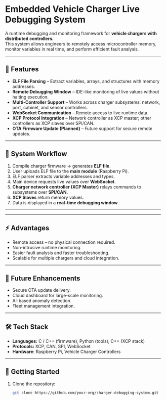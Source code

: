 # Embedded Vehicle Charger Live Debugging System  

A runtime debugging and monitoring framework for **vehicle chargers with distributed controllers**.  
This system allows engineers to remotely access microcontroller memory, monitor variables in real time, and perform efficient fault analysis.  

---

## 🚀 Features  
- **ELF File Parsing** – Extract variables, arrays, and structures with memory addresses.  
- **Remote Debugging Window** – IDE-like monitoring of live values without halting execution.  
- **Multi-Controller Support** – Works across charger subsystems: network, port, cabinet, and sensor controllers.  
- **WebSocket Communication** – Remote access to live runtime data.  
- **XCP Protocol Integration** – Network controller as XCP master; other controllers as XCP slaves over SPI/CAN.  
- **OTA Firmware Update (Planned)** – Future support for secure remote updates.  

---

## 📖 System Workflow  
1. Compile charger firmware → generates **ELF file**.  
2. User uploads ELF file to the **main module** (Raspberry Pi).  
3. ELF parser extracts variable addresses and types.  
4. Main device requests live values over **WebSocket**.  
5. **Charger network controller (XCP Master)** relays commands to subsystems over **SPI/CAN**.  
6. **XCP Slaves** return memory values.  
7. Data is displayed in a **real-time debugging window**.  

---


---

## ⚡ Advantages  
- Remote access – no physical connection required.  
- Non-intrusive runtime monitoring.  
- Easier fault analysis and faster troubleshooting.  
- Scalable for multiple chargers and cloud integration.  

---

## 🔮 Future Enhancements  
- Secure OTA update delivery.  
- Cloud dashboard for large-scale monitoring.  
- AI-based anomaly detection.  
- Fleet management integration.  

---

## 🛠️ Tech Stack  
- **Languages:** C / C++ (firmware), Python (tools), C++ (XCP stack)  
- **Protocols:** XCP, CAN, SPI, WebSocket  
- **Hardware:** Raspberry Pi, Vehicle Charger Controllers  

---

## 📌 Getting Started  
1. Clone the repository:  
   ```bash
   git clone https://github.com/your-org/charger-debugging-system.git

